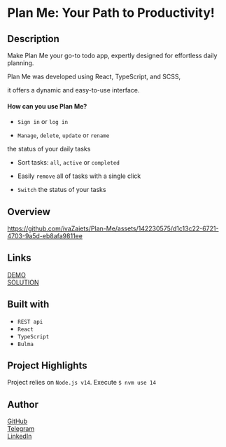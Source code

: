 # Plan Me: Your Path to Productivity!
## Description

Make Plan Me your go-to todo app, expertly designed for effortless daily planning.  

Plan Me was developed using React, TypeScript, and SCSS,  

it offers a dynamic and easy-to-use interface.

#### How can you use Plan Me?

* `Sign in` or `log in`

* `Manage`, `delete`, `update` or `rename`  

 the status of your daily tasks

* Sort tasks: `all`, `active` or `completed`

* Easily `remove` all of tasks with a single click

* `Switch` the status of your tasks
  
## Overview

https://github.com/ivaZaiets/Plan-Me/assets/142230575/d1c13c22-6721-4703-9a5d-eb8afa9811ee

## Links

[DEMO](https://ivazaiets.github.io/Plan-Me/)  
[SOLUTION](https://github.com/ivaZaiets/Plan-Me)

## Built with

* `REST api`
* `React`
* `TypeScript`
* `Bulma`

## Project Highlights
Project relies on `Node.js v14`. Execute `$ nvm use 14`

## Author
[GitHub](https://github.com/ivaZaiets)   
[Telegram](https://t.me/swugre)  
[LinkedIn](https://www.linkedin.com/in/ivanna-zaiets-6122532a0/)
